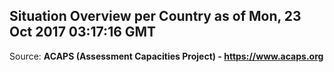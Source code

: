 ## Situation Overview per Country as of Mon, 23 Oct 2017 03:17:16 GMT

Source: **ACAPS (Assessment Capacities Project) - https://www.acaps.org**